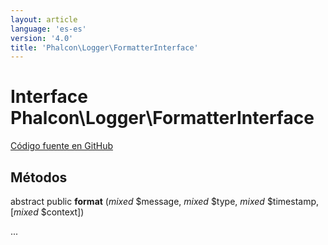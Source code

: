 ```yaml
---
layout: article
language: 'es-es'
version: '4.0'
title: 'Phalcon\Logger\FormatterInterface'
---
```


# Interface **Phalcon\Logger\FormatterInterface**

<a href="https://github.com/phalcon/cphalcon/tree/v4.0.0/phalcon/logger/formatterinterface.zep" class="btn btn-default btn-sm">Código fuente en GitHub</a>

## Métodos

abstract public **format** (*mixed* $message, *mixed* $type, *mixed* $timestamp, [*mixed* $context])

...